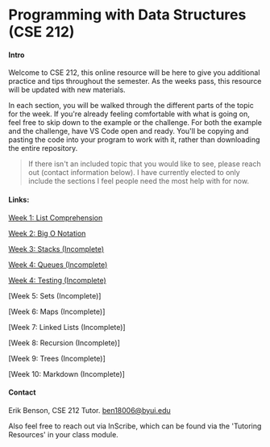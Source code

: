 # Programming with Data Structures (CSE 212)

#### Intro
Welcome to CSE 212, this online resource will be here to give you additional practice and tips throughout the semester. As the weeks pass, this resource will be updated with new materials. 

In each section, you will be walked through the different parts of the topic for the week. If you're already feeling comfortable with what is going on, feel free to skip down to the example or the challenge. For both the example and the challenge, have VS Code open and ready. You'll be copying and pasting the code into your program to work with it, rather than downloading the entire repository. 

>If there isn't an included topic that you would like to see, please reach out (contact information below). I have currently elected to only include the sections I feel people need the most help with for now.

#### Links:
[Week 1: List Comprehension](list_comprehension.md)

[Week 2: Big O Notation](big_o_notation.md)

[Week 3: Stacks (Incomplete)](stacks.md)

[Week 4: Queues (Incomplete)](queues.md)

[Week 4: Testing (Incomplete)](test.md)

[Week 5: Sets (Incomplete)]

[Week 6: Maps (Incomplete)]

[Week 7: Linked Lists (Incomplete)]

[Week 8: Recursion (Incomplete)]

[Week 9: Trees (Incomplete)]

[Week 10: Markdown (Incomplete)]

#### Contact
Erik Benson, CSE 212 Tutor.
ben18006@byui.edu

Also feel free to reach out via InScribe, which can be found via the 'Tutoring Resources' in your class module.